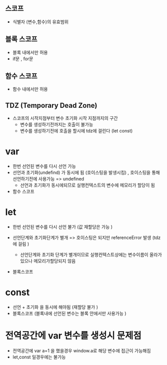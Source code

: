 ## 스코프

- 식별자 (변수,함수)의 유효범위

## 블록 스코프

- 블록 내에서만 허용
- if문 , for문

## 함수 스코프

- 함수 내에서만 허용

## TDZ (Temporary Dead Zone)

- 스코프의 시작지점부터 변수 초기화 시작 지점까지의 구간
  - 변수를 생성하기전까지는 호출이 불가능
  - 변수를 생성하기전에 호출을 할시에 tdz에 걸린다 (let const)

# var

- 한번 선언된 변수를 다시 선언 가능
- 선언과 초기화(undefind) 가 동시에 됨 (호이스팅을 발생시킴) , 호이스팅을 통해 선언하기전에 사용가능 => undefined
  - 선언과 초기화가 동시에되므로 실행컨텍스트의 변수에 메모리가 할당이 됨
- 함수 스코프

# let

- 한번 선언된 변수를 다시 선언 불가 (값 재할당은 가능 )
- 선언단계와 초기화단계가 별개 => 호이스팅은 되지만 referenceError 발생 (tdz에 걸림 )

  - 선언단계와 초기화 단계가 별개이므로 실행컨텍스트상에는 변수이름이 올라가있으나 메모리가할당되지 않음

- 블록스코프

# const

- 선언 + 초기화 을 동시에 해야됨 (재할당 불가 )
- 블록스코프 (블록내에 선언된 변수는 블록 안에서만 사용가능 )

# 전역공간에 var 변수를 생성시 문제점

- 전역공간에 var a=1 을 했을경우 window.a로 해당 변수에 접근이 가능해짐
- let,const 일경우에는 불가능
